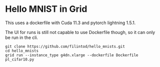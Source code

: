 # Hello MNIST in Grid

This uses a dockerfile with Cuda 11.3 and pytorch lightning 1.5.1.  

The UI for runs is still not capable to use Dockerfile though, so it can only be run in the cli.

```
git clone https://github.com/filintod/hello_mnists.git
cd hello_mnists
grid run --instance_type g4dn.xlarge --dockerfile Dockerfile pl_cifar10.py
```
